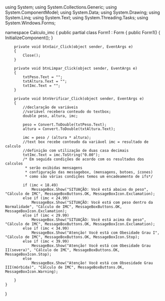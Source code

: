 using System;
using System.Collections.Generic;
using System.ComponentModel;
using System.Data;
using System.Drawing;
using System.Linq;
using System.Text;
using System.Threading.Tasks;
using System.Windows.Forms;

namespace Calculo_imc
{
    public partial class Form1 : Form
    {
        public Form1()
        {
            InitializeComponent();
        }

        private void btnSair_Click(object sender, EventArgs e)
        {
            Close();
        }

        private void btnLimpar_Click(object sender, EventArgs e)
        {
            txtPeso.Text = "";
            txtAltura.Text = "";
            txtImc.Text = "";
        }

        private void btnVerificar_Click(object sender, EventArgs e)
        {
            //declaração de variáveis
            //variável recebera conteudo do textbox;
            double peso, altura, imc;

            peso = Convert.ToDouble(txtPeso.Text);
            altura = Convert.ToDouble(txtAltura.Text);

            imc = peso / (altura * altura);
            //text box recebe conteudo da variável imc = resultado de calculo
            //definição com utilização de duas casa decimais
            txtImc.Text = imc.ToString("0.00");
            /* Em seguida condições de acordo com os resultados dos calculos
             * serão exibidas mensagens
             * configuração das messagebox, (mensagens, botoes, ícones)
             * como são várias condições temos um encadeamento de ifs*/

            if (imc < 18.49)
                MessageBox.Show("SITUAÇÃO: Você está abaixo do peso", "Cálculo de IMC", MessageBoxButtons.OK, MessageBoxIcon.Exclamation);
            else if (imc < 24.99)
                MessageBox.Show("SITUAÇÃO: Você está com peso dentro da Normalidade", "Cálculo de IMC", MessageBoxButtons.OK, MessageBoxIcon.Exclamation);
            else if (imc < 29.99)
                MessageBox.Show("SITUAÇÃO: Você está acima do peso", "Cálculo de IMC", MessageBoxButtons.OK, MessageBoxIcon.Exclamation);
            else if (imc < 34.99)
                MessageBox.Show("Atenção! Você está com Obesidade Grau I", "Cálculo de IMC", MessageBoxButtons.OK, MessageBoxIcon.Stop);
            else if (imc < 39.99)
                MessageBox.Show("Atenção! Você está com Obesidade Grau II(severa)", "Cálculo de IMC", MessageBoxButtons.OK, MessageBoxIcon.Stop);
            else
                MessageBox.Show("Atenção! Você está com Obsesidade Grau III(mórbida)", "Cálculo de IMC", MessageBoxButtons.OK, MessageBoxIcon.Warning);

        }
    }
}
